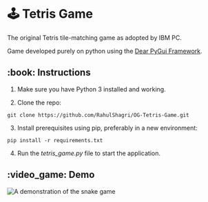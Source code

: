 # :joystick: Tetris Game

The original Tetris tile-matching game as adopted by IBM PC.

Game developed purely on python using the [Dear PyGui Framework](https://github.com/hoffstadt/DearPyGui).

<h2>:book: Instructions</h2>

1. Make sure you have Python 3 installed and working. 
   
2. Clone the repo:

```git clone https://github.com/RahulShagri/OG-Tetris-Game.git```

3. Install prerequisites using pip, preferably in a new environment:

```pip install -r requirements.txt``` 

4. Run the <i>tetris_game.py</i> file to start the application.

<h2>:video_game: Demo</h2>

![A demonstration of the snake game](resources/demo.gif)